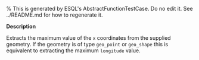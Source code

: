 % This is generated by ESQL's AbstractFunctionTestCase. Do no edit it. See ../README.md for how to regenerate it.

**Description**

Extracts the maximum value of the `x` coordinates from the supplied geometry. If the geometry is of type `geo_point` or `geo_shape` this is equivalent to extracting the maximum `longitude` value.

